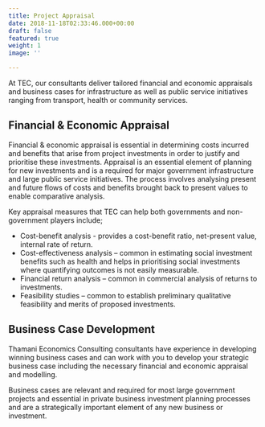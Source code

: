 ```yaml
---
title: Project Appraisal
date: 2018-11-18T02:33:46.000+00:00
draft: false
featured: true
weight: 1
image: ''

---
```

At TEC, our consultants deliver tailored financial and economic appraisals and business cases for infrastructure as well as public service initiatives ranging from transport, health or community services.

## Financial & Economic Appraisal

Financial & economic appraisal is essential in determining costs incurred and benefits that arise from project investments in order to justify and prioritise these investments. Appraisal is an essential element of planning for new investments and is a required for major government infrastructure and large public service initiatives. The process involves analysing present and future flows of costs and benefits brought back to present values to enable comparative analysis.

Key appraisal measures that TEC can help both governments and non-government players include;

* Cost-benefit analysis - provides a cost-benefit ratio, net-present value, internal rate of return.
* Cost-effectiveness analysis – common in estimating social investment benefits such as health and helps in prioritising social investments where quantifying outcomes is not easily measurable.
* Financial return analysis – common in commercial analysis of returns to investments.
* Feasibility studies – common to establish preliminary qualitative feasibility and merits of proposed investments.

## Business Case Development

Thamani Economics Consulting consultants have experience in developing winning business cases and can work with you to develop your strategic business case including the necessary financial and economic appraisal and modelling.

Business cases are relevant and required for most large government projects and essential in private business investment planning processes and are a strategically important element of any new business or investment.